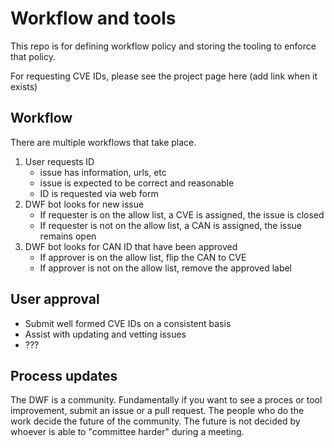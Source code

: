 # Workflow and tools

This repo is for defining workflow policy and storing the tooling to enforce
that policy.

For requesting CVE IDs, please see the project page here (add link when it
exists)

## Workflow
There are multiple workflows that take place.

1) User requests ID
    - issue has information, urls, etc
    - issue is expected to be correct and reasonable
    - ID is requested via web form
1) DWF bot looks for new issue
    - If requester is on the allow list, a CVE is assigned, the issue is closed
    - If requester is not on the allow list, a CAN is assigned, the issue remains open
1) DWF bot looks for CAN ID that have been approved
    - If approver is on the allow list, flip the CAN to CVE
    - If approver is not on the allow list, remove the approved label

## User approval

- Submit well formed CVE IDs on a consistent basis
- Assist with updating and vetting issues
- ???

## Process updates

The DWF is a community. Fundamentally if you want to see a proces or tool
improvement, submit an issue or a pull request. The people who do the work
decide the future of the community. The future is not decided by whoever is
able to "committee harder" during a meeting.
